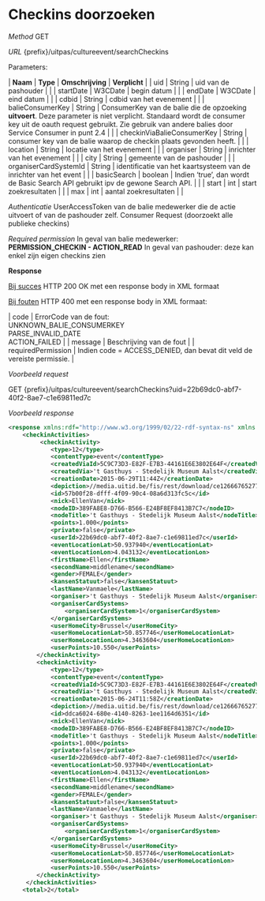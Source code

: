 ---
---

# Checkins doorzoeken

_Method_
GET

_URL_
{prefix}/uitpas/cultureevent/searchCheckins

Parameters:

| **Naam** | **Type** | **Omschrijving** | **Verplicht** |
| uid | String | uid van de pashouder |  |
| startDate | W3CDate | begin datum |  |
| endDate | W3CDate | eind datum |  |
| cdbid | String | cdbid van het evenement |  |
| balieConsumerKey | String | ConsumerKey van de balie die de opzoeking **uitvoert**. Deze parameter is niet verplicht. Standaard wordt de consumer key uit de oauth request gebruikt. Zie gebruik van andere balies door Service Consumer in punt 2.4 |  |
| checkinViaBalieConsumerKey | String | consumer key van de balie waarop de checkin plaats gevonden heeft. |  |
| location | String | locatie van het evenement |  |
| organiser | String | inrichter van het evenement |  |
| city | String | gemeente van de pashouder |  |
| organiserCardSystemId | String | identificatie van het kaartsysteem van de inrichter van het event |  |
| basicSearch | boolean | Indien ‘true’, dan wordt de Basic Search API gebruikt ipv de gewone Search API. |  |
| start | int | start zoekresultaten |  |
| max | int | aantal zoekresultaten |  |

_Authenticatie_
UserAccessToken van de balie medewerker die de actie uitvoert of van de pashouder zelf.
Consumer Request (doorzoekt alle publieke checkins)

_Required permission_
In geval van balie medewerker: **PERMISSION_CHECKIN - ACTION_READ**
In geval van pashouder: deze kan enkel zijn eigen checkins zien

**Response**

<u>Bij succes</u>
HTTP 200 OK met een response body in XML formaat

<u>Bij fouten</u>
HTTP 400 met een response body in XML formaat:

| code | ErrorCode van de fout:<br>UNKNOWN_BALIE_CONSUMERKEY<br>PARSE_INVALID_DATE<br>ACTION_FAILED |
| message | Beschrijving van de fout |
| requiredPermission | Indien code = ACCESS_DENIED, dan bevat dit veld de vereiste permissie. |

_Voorbeeld request_

GET {prefix}/uitpas/cultureevent/searchCheckins?uid=22b69dc0-abf7-40f2-8ae7-c1e69811ed7c

_Voorbeeld response_


~~~xml
<response xmlns:rdf="http://www.w3.org/1999/02/22-rdf-syntax-ns" xmlns:foaf="http://xmlns.com/foaf/0.1/" xmlns:cdb="http://www.cultuurdatabank.com/XMLSchema/CdbXSD/3.1/FINAL" xmlns:geo="http://www.w3.org/2003/01/geo/wgs84_pos#">
    <checkinActivities>
         <checkinActivity>
            <type>12</type>
            <contentType>event</contentType>
            <createdViaId>5C9C73D3-E82F-E7B3-44161E6E3802E64F</createdViaId>
            <createdVia>'t Gasthuys - Stedelijk Museum Aalst</createdVia>
            <creationDate>2015-06-29T11:44Z</creationDate>
            <depiction>//media.uitid.be/fis/rest/download/ce126667652776f0e9e55160f12f5478/uiv/picture-15835.jpg</depiction>
            <id>57b00f28-dfff-4f09-90c4-08a6d313fc5c</id>
            <nick>EllenVan</nick>
            <nodeID>389FA8E8-D766-B566-E24BF8EF8413B7C7</nodeID>
            <nodeTitle>'t Gasthuys - Stedelijk Museum Aalst</nodeTitle>
            <points>1.000</points>
            <private>false</private>
            <userId>22b69dc0-abf7-40f2-8ae7-c1e69811ed7c</userId>
            <eventLocationLat>50.937940</eventLocationLat>
            <eventLocationLon>4.043132</eventLocationLon>
            <firstName>Ellen</firstName>
            <secondName>middlename</secondName>
            <gender>FEMALE</gender>
            <kansenStatuut>false</kansenStatuut>
            <lastName>Vanmaele</lastName>
            <organiser>'t Gasthuys - Stedelijk Museum Aalst</organiser>
            <organiserCardSystems>
                <organiserCardSystem>1</organiserCardSystem>
            </organiserCardSystems>
            <userHomeCity>Brussel</userHomeCity>
            <userHomeLocationLat>50.857746</userHomeLocationLat>
            <userHomeLocationLon>4.3463604</userHomeLocationLon>
            <userPoints>10.550</userPoints>
        </checkinActivity>
        <checkinActivity>
            <type>12</type>
            <contentType>event</contentType>
            <createdViaId>5C9C73D3-E82F-E7B3-44161E6E3802E64F</createdViaId>
            <createdVia>'t Gasthuys - Stedelijk Museum Aalst</createdVia>
            <creationDate>2015-06-24T11:58Z</creationDate>
            <depiction>//media.uitid.be/fis/rest/download/ce126667652776f0e9e55160f12f5478/uiv/picture-15835.jpg</depiction>
            <id>ddca6024-680e-4140-8263-1ee1164d6351</id>
            <nick>EllenVan</nick>
            <nodeID>389FA8E8-D766-B566-E24BF8EF8413B7C7</nodeID>
            <nodeTitle>'t Gasthuys - Stedelijk Museum Aalst</nodeTitle>
            <points>1.000</points>
            <private>false</private>
            <userId>22b69dc0-abf7-40f2-8ae7-c1e69811ed7c</userId>
            <eventLocationLat>50.937940</eventLocationLat>
            <eventLocationLon>4.043132</eventLocationLon>
            <firstName>Ellen</firstName>
            <secondName>middlename</secondName>
            <gender>FEMALE</gender>
            <kansenStatuut>false</kansenStatuut>
            <lastName>Vanmaele</lastName>
            <organiser>'t Gasthuys - Stedelijk Museum Aalst</organiser>
            <organiserCardSystems>
                <organiserCardSystem>1</organiserCardSystem>
            </organiserCardSystems>
            <userHomeCity>Brussel</userHomeCity>
            <userHomeLocationLat>50.857746</userHomeLocationLat>
            <userHomeLocationLon>4.3463604</userHomeLocationLon>
            <userPoints>10.550</userPoints>
        </checkinActivity>
     </checkinActivities>
    <total>2</total>
~~~
